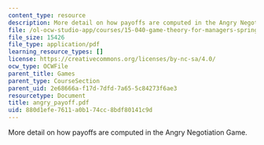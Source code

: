 ```yaml
---
content_type: resource
description: More detail on how payoffs are computed in the Angry Negotiation Game.
file: /ol-ocw-studio-app/courses/15-040-game-theory-for-managers-spring-2004/880d1efe7611a0b174cc8bdf80141c9d_angry_payoff.pdf
file_size: 15426
file_type: application/pdf
learning_resource_types: []
license: https://creativecommons.org/licenses/by-nc-sa/4.0/
ocw_type: OCWFile
parent_title: Games
parent_type: CourseSection
parent_uid: 2e68666a-f17d-7dfd-7a65-5c84273f6ae3
resourcetype: Document
title: angry_payoff.pdf
uid: 880d1efe-7611-a0b1-74cc-8bdf80141c9d
---
```

More detail on how payoffs are computed in the Angry Negotiation Game.